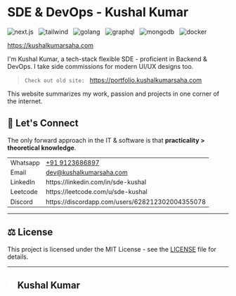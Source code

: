 # SDE & DevOps - Kushal Kumar

<img style="height:23px" title="next.js" src="https://github.com/marwin1991/profile-technology-icons/assets/136815194/5f8c622c-c217-4649-b0a9-7e0ee24bd704"/> &nbsp;
<img style="height:24px" title="tailwind" title="tailwind" src="https://user-images.githubusercontent.com/25181517/202896760-337261ed-ee92-4979-84c4-d4b829c7355d.png"/> &nbsp;
<img style="height:26px" title="golang" src="https://imgur.com/PGScK2U.png"/> &nbsp;
<img style="height:24px" title="graphql" src="https://github.com/user-attachments/assets/aec9e412-6146-481b-8dc7-d938d845d407"/> &nbsp;
<img style="height:24px" title="mongodb" src="https://github.com/user-attachments/assets/939b4c55-67be-4c83-b39e-f91e6aca81d2"/> &nbsp;
<img style="height:25px" title="docker" src="https://user-images.githubusercontent.com/25181517/117207330-263ba280-adf4-11eb-9b97-0ac5b40bc3be.png"/> &nbsp;

https://kushalkumarsaha.com

I&#x27;m Kushal Kumar, a tech-stack flexible SDE - proficient in Backend & DevOps. I take side commissions for modern UI/UX designs too. 

> `Check out old site:` &nbsp; https://portfolio.kushalkumarsaha.com

This website summarizes my work, passion and projects in one corner of the internet.

## :speech_balloon: Let's Connect

The only forward approach in the IT & software is that **practicality > theoretical knowledge**.  

<table>
  <tr><td>Whatsapp</td><td><a href="https://wa.me/+919123686897?text=Hi%20Kushal%2C%20I%20checked%20up%20your%20projects%20and%20would%20like%20to%20commission%20you%20with%20one%20of%20mine.%20Let%20me%20know%20when%20you%20are%20available%20to%20discuss%20further">+91 9123686897</a></td></tr>
  <tr><td>Email</td><td><a href="mailto:dev@kushalkumarsaha.com">dev@kushalkumarsaha.com</a></td></tr>
  <tr><td>LinkedIn</td></td><td>https://linkedin.com/in/sde-kushal</td></tr>
  <tr><td>Leetcode</td><td>https://leetcode.com/u/sde-kushal</td></tr>
  <tr><td>Discord</td><td>https://discordapp.com/users/628212302004355078</td></tr>
</table> 

<hr>

## ⚖️ License

This project is licensed under the MIT License - see the <a href=''>LICENSE</a> file for details.
<hr>

<h2><img title="Kushal-Kumar" width="18" src="https://raw.githubusercontent.com/bcd-kushal/bcd-kushal/main/assets/icons/dark/filled/kushalkumar_bg_dark.png"/>&nbsp;Kushal Kumar</h2>
